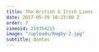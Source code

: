```yaml
---
title: The British & Irish Lions
date: 2017-05-29 10:23:00 Z
order: 7
vimeoid: 219354215
image: "/uploads/Rugby-2.jpg"
subtitle: Qantas
---
```



